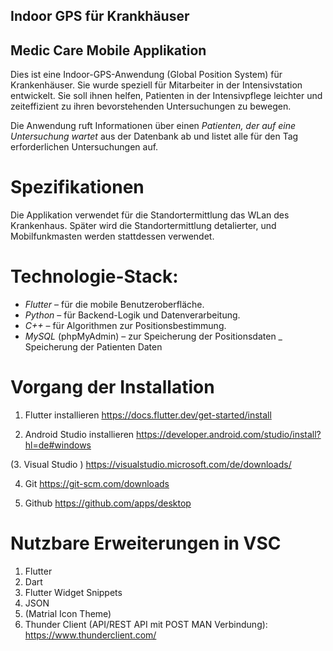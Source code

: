 ## Indoor GPS für Krankhäuser
## Medic Care Mobile Applikation

Dies ist eine Indoor-GPS-Anwendung (Global Position System) für Krankenhäuser. Sie wurde speziell für Mitarbeiter in der Intensivstation entwickelt. Sie soll ihnen helfen, Patienten in der Intensivpflege leichter und zeiteffizient zu ihren bevorstehenden Untersuchungen zu bewegen.

Die Anwendung ruft Informationen über einen *Patienten, der auf eine Untersuchung wartet* aus der Datenbank ab und listet alle für den Tag erforderlichen Untersuchungen auf.

# Spezifikationen 
Die Applikation verwendet für die Standortermittlung das WLan des Krankenhaus. Später wird die Standortermittlung detalierter, und Mobilfunkmasten werden stattdessen verwendet. 

# Technologie-Stack:
- *Flutter* – für die mobile Benutzeroberfläche.
- *Python* – für Backend-Logik und Datenverarbeitung.
- *C++* – für Algorithmen zur Positionsbestimmung.
- *MySQL* (phpMyAdmin) 
    – zur Speicherung der Positionsdaten
    _ Speicherung der Patienten Daten 

# Vorgang der Installation 

1. Flutter installieren 
https://docs.flutter.dev/get-started/install
        
2. Android Studio installieren
https://developer.android.com/studio/install?hl=de#windows

(3. Visual Studio )
https://visualstudio.microsoft.com/de/downloads/

4. Git 
https://git-scm.com/downloads

5. Github 
https://github.com/apps/desktop


# Nutzbare Erweiterungen in VSC
1. Flutter
2. Dart
3. Flutter Widget Snippets 
4. JSON 
5. (Matrial Icon Theme)
6. Thunder Client (API/REST API mit POST MAN Verbindung): https://www.thunderclient.com/